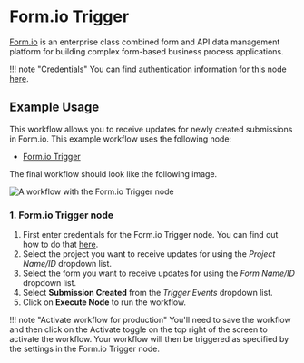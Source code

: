 # Form.io Trigger

[Form.io](https://www.form.io/) is an enterprise class combined form and API data management platform for building complex form-based business process applications.

!!! note "Credentials"
    You can find authentication information for this node [here](/integrations/builtin/credentials/formIoTrigger/).


## Example Usage

This workflow allows you to receive updates for newly created submissions in Form.io. This example workflow uses the following node:

- [Form.io Trigger]()

The final workflow should look like the following image.

![A workflow with the Form.io Trigger node](/_images/integrations/builtin/trigger-nodes/formiotrigger/workflow.png)


### 1. Form.io Trigger node

1. First enter credentials for the Form.io Trigger node. You can find out how to do that [here](/integrations/builtin/credentials/formIoTrigger/).
2. Select the project you want to receive updates for using the *Project Name/ID* dropdown list.
3. Select the form you want to receive updates for using the *Form Name/ID* dropdown list.
4. Select **Submission Created** from the *Trigger Events* dropdown list.
5. Click on **Execute Node** to run the workflow.

!!! note "Activate workflow for production"
    You'll need to save the workflow and then click on the Activate toggle on the top right of the screen to activate the workflow. Your workflow will then be triggered as specified by the settings in the Form.io Trigger node.
